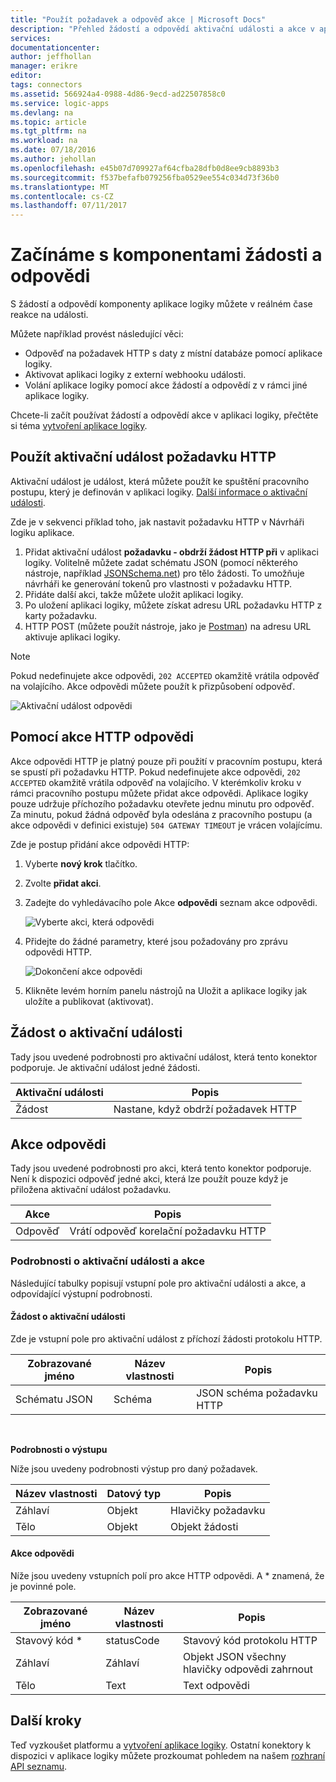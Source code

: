```yaml
---
title: "Použít požadavek a odpověď akce | Microsoft Docs"
description: "Přehled žádostí a odpovědí aktivační události a akce v aplikaci Azure logiky"
services: 
documentationcenter: 
author: jeffhollan
manager: erikre
editor: 
tags: connectors
ms.assetid: 566924a4-0988-4d86-9ecd-ad22507858c0
ms.service: logic-apps
ms.devlang: na
ms.topic: article
ms.tgt_pltfrm: na
ms.workload: na
ms.date: 07/18/2016
ms.author: jehollan
ms.openlocfilehash: e45b07d709927af64cfba28dfb0d8ee9cb8893b3
ms.sourcegitcommit: f537befafb079256fba0529ee554c034d73f36b0
ms.translationtype: MT
ms.contentlocale: cs-CZ
ms.lasthandoff: 07/11/2017
---
```

# <a name="get-started-with-the-request-and-response-components"></a>Začínáme s komponentami žádosti a odpovědi
S žádostí a odpovědí komponenty aplikace logiky můžete v reálném čase reakce na události.

Můžete například provést následující věci:

* Odpověď na požadavek HTTP s daty z místní databáze pomocí aplikace logiky.
* Aktivovat aplikaci logiky z externí webhooku události.
* Volání aplikace logiky pomocí akce žádostí a odpovědí z v rámci jiné aplikace logiky.

Chcete-li začít používat žádostí a odpovědí akce v aplikaci logiky, přečtěte si téma [vytvoření aplikace logiky](../logic-apps/logic-apps-create-a-logic-app.md).

## <a name="use-the-http-request-trigger"></a>Použít aktivační událost požadavku HTTP
Aktivační událost je událost, která můžete použít ke spuštění pracovního postupu, který je definován v aplikaci logiky. [Další informace o aktivační události](connectors-overview.md).

Zde je v sekvenci příklad toho, jak nastavit požadavku HTTP v Návrháři logiku aplikace.

1. Přidat aktivační událost **požadavku - obdrží žádost HTTP při** v aplikaci logiky. Volitelně můžete zadat schématu JSON (pomocí některého nástroje, například [JSONSchema.net](http://jsonschema.net)) pro tělo žádosti. To umožňuje návrháři ke generování tokenů pro vlastnosti v požadavku HTTP.
2. Přidáte další akci, takže můžete uložit aplikaci logiky.
3. Po uložení aplikaci logiky, můžete získat adresu URL požadavku HTTP z karty požadavku.
4. HTTP POST (můžete použít nástroje, jako je [Postman](https://www.getpostman.com/)) na adresu URL aktivuje aplikaci logiky.

> [!NOTE]
> Pokud nedefinujete akce odpovědi, `202 ACCEPTED` okamžitě vrátila odpověď na volajícího. Akce odpovědi můžete použít k přizpůsobení odpověď.
> 
> 

![Aktivační událost odpovědi](./media/connectors-native-reqres/using-trigger.png)

## <a name="use-the-http-response-action"></a>Pomocí akce HTTP odpovědi
Akce odpovědi HTTP je platný pouze při použití v pracovním postupu, která se spustí při požadavku HTTP. Pokud nedefinujete akce odpovědi, `202 ACCEPTED` okamžitě vrátila odpověď na volajícího.  V kterémkoliv kroku v rámci pracovního postupu můžete přidat akce odpovědi. Aplikace logiky pouze udržuje příchozího požadavku otevřete jednu minutu pro odpověď.  Za minutu, pokud žádná odpověď byla odeslána z pracovního postupu (a akce odpovědi v definici existuje) `504 GATEWAY TIMEOUT` je vrácen volajícímu.

Zde je postup přidání akce odpovědi HTTP:

1. Vyberte **nový krok** tlačítko.
2. Zvolte **přidat akci**.
3. Zadejte do vyhledávacího pole Akce **odpovědi** seznam akce odpovědi.
   
    ![Vyberte akci, která odpovědi](./media/connectors-native-reqres/using-action-1.png)
4. Přidejte do žádné parametry, které jsou požadovány pro zprávu odpovědi HTTP.
   
    ![Dokončení akce odpovědi](./media/connectors-native-reqres/using-action-2.png)
5. Klikněte levém horním panelu nástrojů na Uložit a aplikace logiky jak uložíte a publikovat (aktivovat).

## <a name="request-trigger"></a>Žádost o aktivační události
Tady jsou uvedené podrobnosti pro aktivační událost, která tento konektor podporuje. Je aktivační událost jedné žádosti.

| Aktivační události | Popis |
| --- | --- |
| Žádost |Nastane, když obdrží požadavek HTTP |

## <a name="response-action"></a>Akce odpovědi
Tady jsou uvedené podrobnosti pro akci, která tento konektor podporuje. Není k dispozici odpověď jedné akci, která lze použít pouze když je přiložena aktivační událost požadavku.

| Akce | Popis |
| --- | --- |
| Odpověď |Vrátí odpověď korelační požadavku HTTP |

### <a name="trigger-and-action-details"></a>Podrobnosti o aktivační události a akce
Následující tabulky popisují vstupní pole pro aktivační události a akce, a odpovídající výstupní podrobnosti.

#### <a name="request-trigger"></a>Žádost o aktivační události
Zde je vstupní pole pro aktivační událost z příchozí žádosti protokolu HTTP.

| Zobrazované jméno | Název vlastnosti | Popis |
| --- | --- | --- |
| Schématu JSON |Schéma |JSON schéma požadavku HTTP |

<br>

**Podrobnosti o výstupu**

Níže jsou uvedeny podrobnosti výstup pro daný požadavek.

| Název vlastnosti | Datový typ | Popis |
| --- | --- | --- |
| Záhlaví |Objekt |Hlavičky požadavku |
| Tělo |Objekt |Objekt žádosti |

#### <a name="response-action"></a>Akce odpovědi
Níže jsou uvedeny vstupních polí pro akce HTTP odpovědi. A * znamená, že je povinné pole.

| Zobrazované jméno | Název vlastnosti | Popis |
| --- | --- | --- |
| Stavový kód * |statusCode |Stavový kód protokolu HTTP |
| Záhlaví |Záhlaví |Objekt JSON všechny hlavičky odpovědi zahrnout |
| Tělo |Text |Text odpovědi |

## <a name="next-steps"></a>Další kroky
Teď vyzkoušet platformu a [vytvoření aplikace logiky](../logic-apps/logic-apps-create-a-logic-app.md). Ostatní konektory k dispozici v aplikace logiky můžete prozkoumat pohledem na našem [rozhraní API seznamu](apis-list.md).

